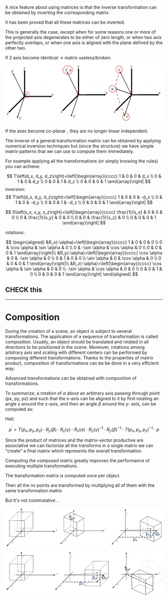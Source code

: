 A nice feature about using matrices is that the inverse transformation can
be obtained by inverting the corresponding matrix

It has been proved that all these matrices can be inverted. 


This is generally the case, except when for some reasons one or
more of the projected axis degenerates to be either of zero length,
or when two axis perfectly overlaps, or when one axis is aligned
with the plane defined by the other two. 


If 2 axis become identical -> matrix useless/broken. 

![](6fb71587a41b3f0bf6aeba1f522b2982.png)

If the axes become co-planar , they are no longer linear independent. 

The inverse of a general transformation matrix can be obtained by applying numerical inversion techniques but (since the structure) we have simple matrix patterns that we can use to compute them immediately.

For example applying all the transformations (or simply knowing the rules) you can achieve:

$$
T\left(d_x, d_y, d_z\right)=\left|\begin{array}{cccc}
1 & 0 & 0 & d_x \\
0 & 1 & 0 & d_y \\
0 & 0 & 1 & d_z \\
0 & 0 & 0 & 1
\end{array}\right|
$$
inversion:
$$
T\left(d_x, d_y, d_z\right)=\left|\begin{array}{cccc}
1 & 0 & 0 & -d_x \\
0 & 1 & 0 & -d_y \\
0 & 0 & 1 & -d_z \\
0 & 0 & 0 & 1
\end{array}\right|
$$

$$
S\left(s_x, s_y, s_z\right)=\left|\begin{array}{cccc}
\frac{1}{s_x} & 0 & 0 & 0 \\
0 & \frac{1}{s_y} & 0 & 0 \\
0 & 0 & \frac{1}{s_z} & 0 \\
0 & 0 & 0 & 1
\end{array}\right|
$$


rotations:

$$
\begin{aligned}
&R_x(-\alpha)=\left|\begin{array}{cccc}
1 & 0 & 0 & 0 \\
0 & \cos \alpha & \sin \alpha & 0 \\
0 & -\sin \alpha & \cos \alpha & 0 \\
0 & 0 & 0 & 1
\end{array}\right|\\
&R_y(-\alpha)=\left|\begin{array}{cccc}
\cos \alpha & 0 & -\sin \alpha & 0 \\
0 & 1 & 0 & 0 \\
\sin \alpha & 0 & \cos \alpha & 0 \\
0 & 0 & 0 & 1
\end{array}\right|\\
&R_z(-\alpha)=\left|\begin{array}{cccc}
\cos \alpha & \sin \alpha & 0 & 0 \\
-\sin \alpha & \cos \alpha & 0 & 0 \\
0 & 0 & 1 & 0 \\
0 & 0 & 0 & 1
\end{array}\right|
\end{aligned}
$$

## CHECK this



---

# Composition 

During the creation of a scene, an object is subject to several
transformations.
The application of a sequence of transformation is called composition.
Usually, an object should be translated and rotated in all directions to be
positioned in the scene.
Moreover, rotations among arbitrary axis and scaling with different centers
can be performed by composing different transformations.
Thanks to the properties of matrix product, composition of transformations
can be be done in a very efficient way.



Advanced transformations can be obtained with composition of transformations. 


To summarize, a rotation of $\alpha$ about an arbitrary axis passing through
point (px, py, pz) and such that the x-axis can be aligned to it by first
rotating an angle $\gamma$ around the z-axis, and then an angle $\beta$ around the y-
axis, can be computed as:

Hell: 

$$
p^{\prime}=T\left(p_x, p_y, p_z\right) \cdot R_y(\beta) \cdot R_z(\gamma) \cdot R_x(\alpha) \cdot R_z(\gamma)^{-1} \cdot R_y(\beta)^{-1} \cdot T\left(p_x, p_y, p_z\right)^{-1} \cdot p
$$

Since the product of matrices and the matrix-vector productive are associative we can factorize all the transforms in a
single matrix we can "create" a final matrix which represents the overall transformation. 

Computing the composed matrix greatly improves the performance of executing multiple transformations.

The transformation matrix is computed once per object.

Then all the nv points are transformed by multiplying all of them
with the same transformation matrix

But it's not commutative .. 

![](743324c67d130b6678c2b24c0fc37986.png)

![](068d8116f81c1a79a46a06accc059336.png)


